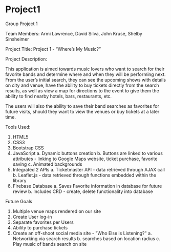 # Project1
Group Project 1

Team Members: Armi Lawrence, David Silva, John Kruse, Shelby Sinsheimer

Project Title: Project 1 - “Where’s My Music?”

Project Description:

This application is aimed towards music lovers who want to search for their favorite bands and determine where and when they will be performing next. From the user’s initial search, they can see the upcoming shows with details on city and venue, have the ability to buy tickets directly from the search results, as well as view a map for directions to the event to give them the ability to find nearby hotels, bars, restaurants, etc.

The users will also the ability to save their band searches as favorites for future visits, should they want to view the venues or buy tickets at a later time.

Tools Used:
1. HTML5
2. CSS3
4. Bootstrap CSS
3. JavaScript
    a. Dynamic buttons creation
    b. Buttons are linked to various attributes - linking to Google Maps website, ticket purchase, favorite saving
    c. Animated backgrounds
4. Integrated 2 APIs
    a. Ticketmaster API - data retrieved through AJAX call
    b. Leaflet.js - data retrieved through functions embedded within the library
5. Firebase Database
    a. Saves Favorite information in database for future review
    b. Includes CRD - create, delete functionality into database

Future Goals

1. Multiple venue maps rendered on our site
2. Create User log-in
3. Separate favorites per Users 
4. Ability to purchase tickets 
5. Create an off-shoot social media site - "Who Else is Listening?"
    a. Networking via search results
    b. searches based on location radius
    c. Play music of bands search on site
